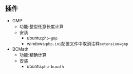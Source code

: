 ## 插件
* GMP
    * 功能:整型任意长度计算
    * 安装
        * ubuntu:`php-gmp`
        * windows:`php.ini`配置文件中取消注释`extension=gmp`
* BCMath 
    * 功能:精确计算
    * 安装
        * ubuntu:`php-bcmath`

